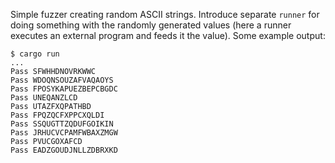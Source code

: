 Simple fuzzer creating random ASCII strings.
Introduce separate `runner` for doing something with the randomly generated values (here a runner executes an external program and feeds it the value).
Some example output:

```
$ cargo run
...
Pass SFWHHDNOVRKWWC
Pass WDOQNSOUZAFVAQAOYS
Pass FPOSYKAPUEZBEPCBGDC
Pass UNEQANZLCD
Pass UTAZFXQPATHBD
Pass FPQZQCFXPPCXQLDI
Pass SSQUGTTZQDUFGOIKIN
Pass JRHUCVCPAMFWBAXZMGW
Pass PVUCGOXAFCD
Pass EADZGOUDJNLLZDBRXKD
```
